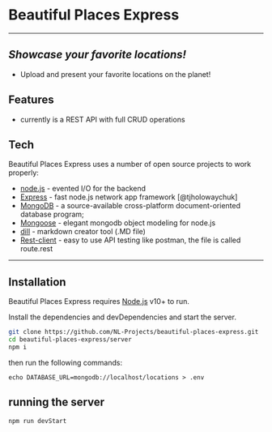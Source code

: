 # Beautiful Places Express
***
## _Showcase your favorite locations!_

- Upload and present your favorite locations on the planet!

## Features

- currently is a REST API with full CRUD operations

## Tech

Beautiful Places Express uses a number of open source projects to work properly:

- [node.js] - evented I/O for the backend
- [Express] - fast node.js network app framework [@tjholowaychuk]
- [MongoDB] - a source-available cross-platform document-oriented database program;
- [Mongoose] - elegant mongodb object modeling for node.js
- [dill] - markdown creator tool (.MD file)
- [Rest-client] - easy to use API testing like postman, the file is called route.rest

***

## Installation

Beautiful Places Express requires [Node.js](https://nodejs.org/) v10+ to run.

Install the dependencies and devDependencies and start the server.

```sh
git clone https://github.com/NL-Projects/beautiful-places-express.git
cd beautiful-places-express/server
npm i
```
then run  the following commands:
```
echo DATABASE_URL=mongodb://localhost/locations > .env
```

## running the server

```sh
npm run devStart
```

   [dill]: <https://github.com/joemccann/dillinger>
   [node.js]: <http://nodejs.org>
   [express]: <http://expressjs.com>
   [MongoDB]: <https://www.mongodb.com/>
   [Mongoose]: <https://mongoosejs.com/>
   [Rest-client]: <https://marketplace.visualstudio.com/items?itemName=humao.rest-client>
